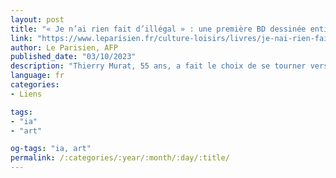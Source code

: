 ```yaml
---
layout: post
title: "« Je n’ai rien fait d’illégal » : une première BD dessinée entièrement par intelligence artificielle autoéditée"
link: "https://www.leparisien.fr/culture-loisirs/livres/je-nai-rien-fait-dillegal-une-premiere-bd-dessinee-entierement-par-intelligence-artificielle-autoeditee-03-10-2023-EJR7YQTAXNCKXPVDFQBVJJHVLE.php"
author: Le Parisien, AFP
published_date: "03/10/2023"
description: "Thierry Murat, 55 ans, a fait le choix de se tourner vers un logiciel capable de générer des illustrations sur commande afin d’illustrer son dernier titre. Il l’a autoédité via une campagne de levée de fonds, après le refus de publication de son éditeur."
language: fr
categories:
- Liens

tags:
- "ia"
- "art"

og-tags: "ia, art"
permalink: /:categories/:year/:month/:day/:title/
---
```

